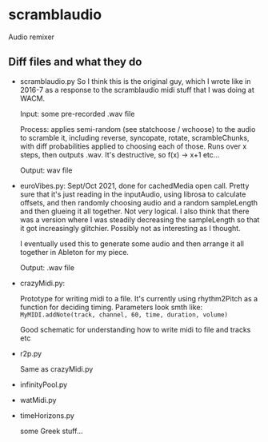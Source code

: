 # scramblaudio
Audio remixer

## Diff files and what they do
- scramblaudio.py
  So I think this is the original guy, which I wrote like in 2016-7 as a response to the scramblaudio midi stuff that I was doing at WACM.

  Input: some pre-recorded .wav file

  Process: applies semi-random (see statchoose / wchoose) to the audio to scramble it, including reverse, syncopate, rotate, scrambleChunks, with diff probabilities applied to choosing each of those. Runs over x steps, then outputs .wav. It's destructive, so f(x) -> x+1 etc...

  Output: wav file


- euroVibes.py:
  Sept/Oct 2021, done for cachedMedia open call. Pretty sure that it's just reading in the inputAudio, using librosa to calculate offsets, and then randomly choosing audio and a random sampleLength and then glueing it all together. Not very logical. I also think that there was a version where I was steadily decreasing the sampleLength so that it got increasingly glitchier. Possibly not as interesting as I thought.

  I eventually used this to generate some audio and then arrange it all together in Ableton for my piece.

  Output: .wav file

- crazyMidi.py:

  Prototype for writing midi to a file. It's currently using rhythm2Pitch as a function for deciding timing.
  Parameters look smth like:
  `MyMIDI.addNote(track, channel, 60, time, duration, volume)`

  Good schematic for understanding how to write midi to file and tracks etc

- r2p.py

  Same as crazyMidi.py

- infinityPool.py

- watMidi.py

- timeHorizons.py

  some Greek stuff...
